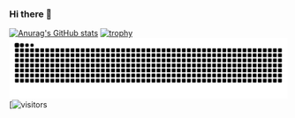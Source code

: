 ### Hi there 👋

<!--
**PKUFlyingPig/PKUFlyingPig** is a ✨ _special_ ✨ repository because its `README.md` (this file) appears on your GitHub profile.

Here are some ideas to get you started:

- 🔭 I’m currently working on ...
- 🌱 I’m currently learning ...
- 👯 I’m looking to collaborate on ...
- 🤔 I’m looking for help with ...
- 💬 Ask me about ...
- 📫 How to reach me: ...
- 😄 Pronouns: ...
- ⚡ Fun fact: ...
-->
[![Anurag's GitHub stats](https://github-readme-stats.vercel.app/api?username=zwdemz&count_private=true&show_icons=true&theme=react)](https://github.com/zwdemz/)
[![trophy](https://github-profile-trophy.vercel.app/?username=zwdemz&row=2&column=3&theme=onedark)](https://github.com/zwdemz/)
<picture>
  <source media="(prefers-color-scheme: dark)" srcset="https://raw.githubusercontent.com/Peter-JXL/Peter-JXL/output/github-contribution-grid-snake-dark.svg">
  <source media="(prefers-color-scheme: light)" srcset="https://raw.githubusercontent.com/Peter-JXL/Peter-JXL/output/github-contribution-grid-snake.svg">
  <img alt="github contribution grid snake animation" src="https://raw.githubusercontent.com/Peter-JXL/Peter-JXL/output/github-contribution-grid-snake.svg">
</picture>
[![visitors](https://visitor-badge.glitch.me/badge?page_id=zwdemz.&visitor-badgeleft_color=green&right_color=red)
